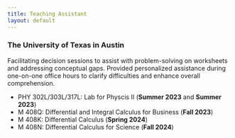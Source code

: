 ```yaml
---
title: Teaching Assistant
layout: default
---
```


### The University of Texas in Austin
Facilitating decision sessions to assist with problem-solving on worksheets and addressing conceptual gaps. Provided personalized assistance during one-on-one office hours to clarify difficulties and enhance overall comprehension. 
- PHY 302L/303L/317L: Lab for Physcis II (**Summer 2023** and **Summer 2023**)
- M 408Q: Differential and Integral Calculus for Business (**Fall 2023**)
- M 408K: Differential Calculus (**Spring 2024**)
- M 408N: Differential Calculus for Science (**Fall 2024**)
